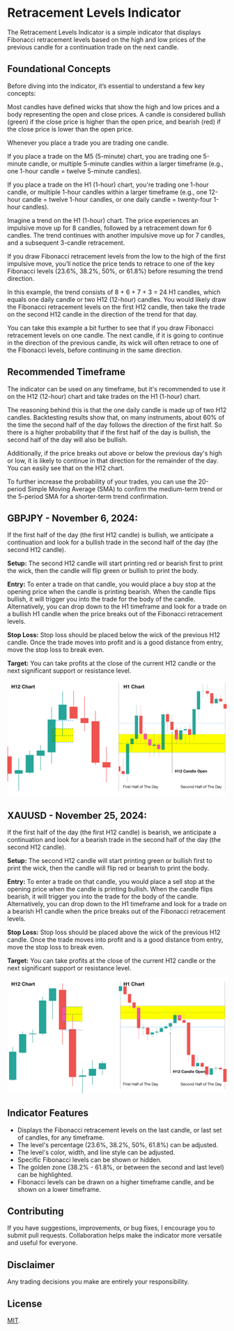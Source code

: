 # Retracement Levels Indicator

The Retracement Levels Indicator is a simple indicator that displays Fibonacci retracement levels based on the high and low prices of the previous candle for a continuation trade on the next candle.

## Foundational Concepts

Before diving into the indicator, it’s essential to understand a few key concepts:

Most candles have defined wicks that show the high and low prices and a body representing the open and close prices. A candle is considered bullish (green) if the close price is higher than the open price, and bearish (red) if the close price is lower than the open price.

Whenever you place a trade you are trading one candle.

If you place a trade on the M5 (5-minute) chart, you are trading one 5-minute candle, or multiple 5-minute candles within a larger timeframe (e.g., one 1-hour candle = twelve 5-minute candles).

If you place a trade on the H1 (1-hour) chart, you're trading one 1-hour candle, or multiple 1-hour candles within a larger timeframe (e.g., one 12-hour candle = twelve 1-hour candles, or one daily candle = twenty-four 1-hour candles).

Imagine a trend on the H1 (1-hour) chart. The price experiences an impulsive move up for 8 candles, followed by a retracement down for 6 candles. The trend continues with another impulsive move up for 7 candles, and a subsequent 3-candle retracement.

If you draw Fibonacci retracement levels from the low to the high of the first impulsive move, you’ll notice the price tends to retrace to one of the key Fibonacci levels (23.6%, 38.2%, 50%, or 61.8%) before resuming the trend direction.

In this example, the trend consists of 8 + 6 + 7 + 3 = 24 H1 candles, which equals one daily candle or two H12 (12-hour) candles. You would likely draw the Fibonacci retracement levels on the first H12 candle, then take the trade on the second H12 candle in the direction of the trend for that day.

You can take this example a bit further to see that if you draw Fibonacci retracement levels on one candle. The next candle, if it is going to continue in the direction of the previous candle, its wick will often retrace to one of the Fibonacci levels, before continuing in the same direction.

## Recommended Timeframe

The indicator can be used on any timeframe, but it's recommended to use it on the H12 (12-hour) chart and take trades on the H1 (1-hour) chart.

The reasoning behind this is that the one daily candle is made up of two H12 candles. Backtesting results show that, on many instruments, about 60% of the time the second half of the day follows the direction of the first half. So there is a higher probability that if the first half of the day is bullish, the second half of the day will also be bullish.

Additionally, if the price breaks out above or below the previous day's high or low, it is likely to continue in that direction for the remainder of the day. You can easily see that on the H12 chart.

To further increase the probability of your trades, you can use the 20-period Simple Moving Average (SMA) to confirm the medium-term trend or the 5-period SMA for a shorter-term trend confirmation.

## GBPJPY - November 6, 2024:

If the first half of the day (the first H12 candle) is bullish, we anticipate a continuation and look for a bullish trade in the second half of the day (the second H12 candle).

**Setup:** The second H12 candle will start printing red or bearish first to print the wick, then the candle will flip green or bullish to print the body.

**Entry:** To enter a trade on that candle, you would place a buy stop at the opening price when the candle is printing bearish. When the candle flips bullish, it will trigger you into the trade for the body of the candle. Alternatively, you can drop down to the H1 timeframe and look for a trade on a bullish H1 candle when the price breaks out of the Fibonacci retracement levels.

**Stop Loss:** Stop loss should be placed below the wick of the previous H12 candle. Once the trade moves into profit and is a good distance from entry, move the stop loss to break even.

**Target:** You can take profits at the close of the current H12 candle or the next significant support or resistance level.

![GBPJPY Trade Example](https://github.com/roshaneforde/retracement-levels-indicator/blob/main/screenshots/gbpjpy-trade-example.jpg)

## XAUUSD - November 25, 2024:

If the first half of the day (the first H12 candle) is bearish, we anticipate a continuation and look for a bearish trade in the second half of the day (the second H12 candle).

**Setup:** The second H12 candle will start printing green or bullish first to print the wick, then the candle will flip red or bearish to print the body.

**Entry:** To enter a trade on that candle, you would place a sell stop at the opening price when the candle is printing bullish. When the candle flips bearish, it will trigger you into the trade for the body of the candle. Alternatively, you can drop down to the H1 timeframe and look for a trade on a bearish H1 candle when the price breaks out of the Fibonacci retracement levels.

**Stop Loss:** Stop loss should be placed above the wick of the previous H12 candle. Once the trade moves into profit and is a good distance from entry, move the stop loss to break even.

**Target:** You can take profits at the close of the current H12 candle or the next significant support or resistance level.

![XAUUSD Trade Example](https://github.com/roshaneforde/retracement-levels-indicator/blob/main/screenshots/xauusd-trade-example1.jpg)

## Indicator Features

* Displays the Fibonacci retracement levels on the last candle, or last set of candles, for any timeframe.
* The level's percentage (23.6%, 38.2%, 50%, 61.8%) can be adjusted.
* The level's color, width, and line style can be adjusted.
* Specific Fibonacci levels can be shown or hidden.
* The golden zone (38.2% - 61.8%, or between the second and last level) can be highlighted.
* Fibonacci levels can be drawn on a higher timeframe candle, and be shown on a lower timeframe.

## Contributing
If you have suggestions, improvements, or bug fixes, I encourage you to submit pull requests. Collaboration helps make the indicator more versatile and useful for everyone. 

## Disclaimer

Any trading decisions you make are entirely your responsibility.

## License

[MIT](https://github.com/roshaneforde/retracement-levels-indicator/blob/main/LICENSE.txt).
